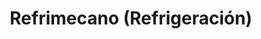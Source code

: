 ---
title: "Refrimecano (Refrigeración)"
url: /caracas/refrimecano-refrigeracion/
shop: comercio
---